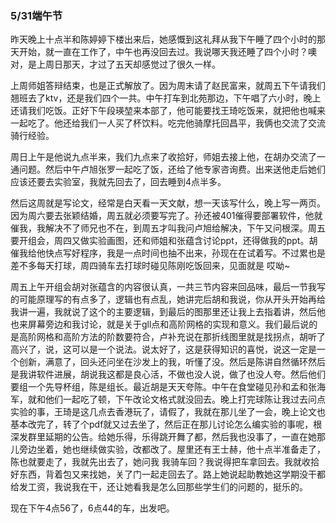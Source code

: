 ### 5/31端午节

昨天晚上十点半和陈婷婷下楼出来后，她感慨到这礼拜从我下午睡了四个小时的那天开始，就一直在工作了，中午也再没回去过。我说哪天我还睡了四个小时？噢对，是上周日那天，才过了五天却感觉过了很久一样。

上周师姐答辩结束，也是正式解放了。因为周末请了赵民富来，就周五下午请我们翘班去了ktv，还是我们四个一共。中午打车到北苑那边，下午唱了六小时，晚上还请我们吃饭。正好下午段瑛堃来本部了，他可能要找王琦吃饭来，就把他也喊来一起吃了。他还给我们一人买了杯饮料。吃完他骑摩托回昌平，我俩也交流了交流骑行经验。

周日上午是他说九点半来，我们九点来了收拾好，师姐去接上他，在胡办交流了一通问题。然后中午卢旭张罗一起吃了饭，还给了他专家咨询费。出来送他走后她们应该还要去实验室，我就先回去了，回去睡到4点半多。

然后这周就是写论文，经常是白天看一天文献，想一天该写什么，晚上写一两页。因为周六要去张颖结婚，周五就必须要写完了。孙还被401催得要部署软件，他就催我，我解决不了师兄也不在，到周五才叫我问卢旭给解决，下午又问根深。周五要开组会，周四又做实验画图，还和师姐和张蕴含讨论ppt，还得做我的ppt。胡催我给他快点写好程序，我是一点时间也抽不出来，孙现在在试着写。不过累也是差不多每天打球，周四骑车去打球时碰见陈刚吃饭回来，见面就是 哎呦~

周五上午开组会胡对张蕴含的内容很认真，一共三节内容来回品味，最后一节我写的可能原理写的有点多了，逻辑也有点乱，她讲完后胡和我说，你从开头开始再给我讲一遍，我就说了这个的主要逻辑，到最后的图那里还让我上去指着讲，然后他也来屏幕旁边和我讨论，就是关于gll点和高阶网格的实现和意义。我们最后说的是高阶网格和高阶方法的阶数要符合，卢补充说在那折线图里就是找拐点，胡听了高兴了，说，这可以是一个说法。说太好了，这是获得知识的喜悦，说这一定是一个创新，满意了，回头还问坐在沙发上的我，听懂了没。然后是陈讲自然循环然后是我讲软件进展，胡说我这都是良心活，不做也没人说，做了也没人夸。然后他们要组一个先导杯组，陈是组长。最近胡是天天夸陈。中午在食堂碰见孙和孟和张海军，就和他们一起吃了顿，下午改论文格式就没回去。晚上打完球陈让我过去问点实验的事，王琦是这几点去香港玩了，请假了，我就在那儿坐了一会，晚上论文也基本改完了，转了个pdf就又过去坐了，然后正在那儿讨论怎么编实验的事呢，根深发群里延期的公告。给她乐得，乐得跳开舞了都，然后我也没事了，一直在她那儿旁边坐着，她也继续做实验，改都改了。屋里还有王士赫，他十点半准备走了，陈也就要走了，我就先出去了，她问我 我骑车回？我说得把车拿回去。我就收拾好东西，背着包又来找她，关了门一起走回去了。路上她说起助教她这学期没干都给发工资，我说我在干，还让她看我是怎么回那些学生们的问题的，挺乐的。

现在下午4点56了，6点44的车，出发吧。
